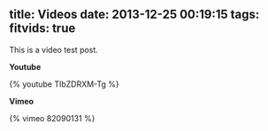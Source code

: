 title: Videos
date: 2013-12-25 00:19:15
tags:
fitvids: true
---

This is a video test post.

**Youtube**

{% youtube TIbZDRXM-Tg %}

**Vimeo**

{% vimeo 82090131 %}
